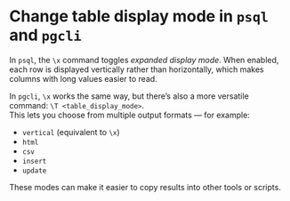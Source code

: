 # Change table display mode in `psql` and `pgcli`

In `psql`, the `\x` command toggles *expanded display mode*. When enabled, each row is displayed vertically rather than horizontally, which makes columns with long values easier to read.

In `pgcli`, `\x` works the same way, but there’s also a more versatile command: `\T <table_display_mode>`.  
This lets you choose from multiple output formats — for example:
- `vertical` (equivalent to `\x`)
- `html`
- `csv`
- `insert`
- `update`

These modes can make it easier to copy results into other tools or scripts.